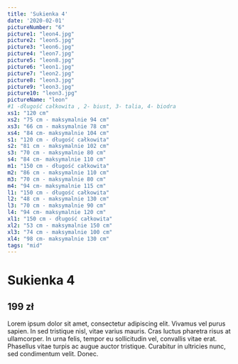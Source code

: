 ```yaml
---
title: 'Sukienka 4'
date: '2020-02-01'
pictureNumber: "6"
picture1: "leon4.jpg"
picture2: "leon5.jpg"
picture3: "leon6.jpg"
picture4: "leon7.jpg"
picture5: "leon8.jpg"
picture6: "leon1.jpg"
picture7: "leon2.jpg"
picture8: "leon3.jpg"
picture9: "leon3.jpg"
picture10: "leon3.jpg"
pictureName: "leon"
#1 -długość całkowita , 2- biust, 3- talia, 4- biodra
xs1: "120 cm"
xs2: "75 cm - maksymalnie 94 cm"
xs3: "66 cm - maksymalnie 78 cm"
xs4: "84 cm- maksymalnie 104 cm"
s1: "120 cm - długość całkowita"
s2: "81 cm - maksymalnie 102 cm"
s3: "70 cm - maksymalnie 80 cm"
s4: "84 cm- maksymalnie 110 cm"
m1: "150 cm - długość całkowita"
m2: "86 cm - maksymalnie 110 cm"
m3: "70 cm - maksymalnie 80 cm"
m4: "94 cm- maksymalnie 115 cm"
l1: "150 cm - długość całkowita"
l2: "48 cm - maksymalnie 130 cm"
l3: "70 cm - maksymalnie 90 cm"
l4: "94 cm- maksymalnie 120 cm"
xl1: "150 cm - długość całkowita"
xl2: "53 cm - maksymalnie 150 cm"
xl3: "74 cm - maksymalnie 100 cm"
xl4: "98 cm- maksymalnie 130 cm"
tags: "mid"
---
```

# Sukienka 4
## 199 zł
 

Lorem ipsum dolor sit amet, consectetur adipiscing elit. Vivamus vel purus sapien. In sed tristique nisl, vitae varius mauris. Cras luctus pharetra risus at ullamcorper. In urna felis, tempor eu sollicitudin vel, convallis vitae erat. Phasellus vitae turpis ac augue auctor tristique. Curabitur in ultricies nunc, sed condimentum velit. Donec. 